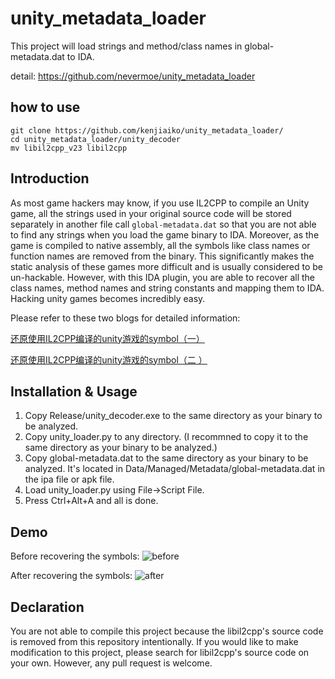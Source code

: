 # unity_metadata_loader

This project will load strings and method/class names in global-metadata.dat to IDA.

detail: https://github.com/nevermoe/unity_metadata_loader

## how to use

    git clone https://github.com/kenjiaiko/unity_metadata_loader/
    cd unity_metadata_loader/unity_decoder
    mv libil2cpp_v23 libil2cpp

## Introduction

As most game hackers may know, if you use IL2CPP to compile an Unity game, all the strings used in your original source code will be stored separately in another file call `global-metadata.dat` so that you are not able to find any strings when you load the game binary to IDA. Moreover, as the game is compiled to native assembly, all the symbols like class names or function names are removed from the binary. This significantly makes the static analysis of these games more difficult and is usually considered to be un-hackable. However, with this IDA plugin, you are able to recover all the class names, method names and string constants and mapping them to IDA. Hacking unity games becomes incredibly easy.

Please refer to these two blogs for detailed information:

[还原使用IL2CPP编译的unity游戏的symbol（一）](https://www.nevermoe.com/?p=572)

[还原使用IL2CPP编译的unity游戏的symbol（二 ）](https://www.nevermoe.com/?p=597)


## Installation & Usage

1. Copy Release/unity_decoder.exe to the same directory as your binary to be analyzed.
2. Copy unity_loader.py to any directory. (I recommned to copy it to the same directory as your binary to be analyzed.)
3. Copy global-metadata.dat to the same directory as your binary to be analyzed. It's located in Data/Managed/Metadata/global-metadata.dat in the ipa file or apk file.
4. Load unity_loader.py using File->Script File.
5. Press Ctrl+Alt+A and all is done.


## Demo

Before recovering the symbols:
![before](https://www.nevermoe.com/wp-content/uploads/2016/09/before.png)

After recovering the symbols:
![after](https://www.nevermoe.com/wp-content/uploads/2016/09/after.png)

## Declaration

You are not able to compile this project because the libil2cpp's source code is removed from this repository intentionally. If you would like to make modification to this project, please search for libil2cpp's source code on your own. However, any pull request is welcome.
